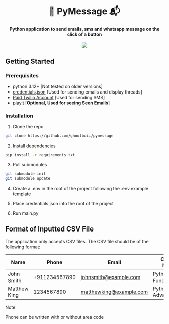 <h1 align="center"> 🐍 PyMessage 📬 </h1>
<h4 align="center">Python application to send emails, sms and whatsapp message on the click of a button</h6>

<p align="center">
  <img src="https://github.com/GhoulBoii/PyMessage/assets/78494833/36b54b52-5cf2-4533-89ac-5f68e472906f" />
</p>

## Getting Started

### Prerequisites

- python 3.12+ [Not tested on older versions]
- [credentials.json](https://developers.google.com/gmail/api/quickstart/python) [Used for sending emails and display threads]
- [Paid Twilio Account](https://help.twilio.com/articles/223183208-Upgrading-to-a-paid-Twilio-Account) [Used for sending SMS]
- [playit](https://playit.gg/) [**Optional, Used for seeing Seen Emails**]

### Installation

1. Clone the repo
```sh
git clone https://github.com/ghoulboii/pymessage
```

2. Install dependencies
```sh
pip install -r requirements.txt
```

3. Pull submodules
```sh
git submodule init
git submodule update
```

4. Create a .env in the root of the project following the .env.example template

5. Place credentials.json into the root of the project

6. Run main.py

## Format of Inputted CSV File

The application only accepts CSV files. The CSV file should be of the following format:

| Name | Phone | Email | Course Name |
| ------------- | -------------- | -------------- | -------------- |
| John Smith | +911234567890 | johnsmith@example.com | Python Fundamentals |
| Matthew King | 1234567890 | matthewking@example.com | Python Advanced |

> [!NOTE]
> Phone can be written with or without area code

